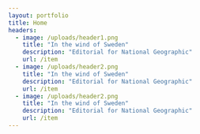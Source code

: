 ```yaml
---
layout: portfolio
title: Home
headers:
  - image: /uploads/header1.png
    title: "In the wind of Sweden"
    description: "Editorial for National Geographic"
    url: /item
  - image: /uploads/header2.png
    title: "In the wind of Sweden"
    description: "Editorial for National Geographic"
    url: /item
  - image: /uploads/header2.png
    title: "In the wind of Sweden"
    description: "Editorial for National Geographic"
    url: /item
---
```


